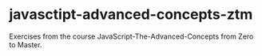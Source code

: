 # javasctipt-advanced-concepts-ztm

Exercises from the course JavaScript-The-Advanced-Concepts from Zero to Master.

